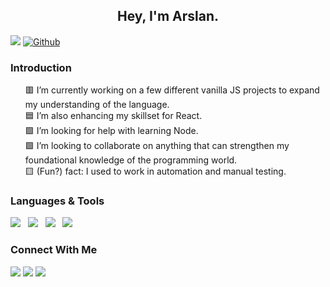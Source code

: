 <h2 align='center'>Hey, I'm Arslan.</h2>

![](https://visitor-badge.laobi.icu/badge?page_id=ArslanInfinite.ArslanInfinite)
[![Github](https://img.shields.io/github/followers/ArslanInfinite?label=Follow&style=social)](https://github.com/ArslanInfinite)

### Introduction
<ul align="left">
    🟥 I’m currently working on a few different vanilla JS projects to expand my understanding of the language. <br>
    🟦 I’m also enhancing my skillset for React. <br>
    🟪 I’m looking for help with learning Node. <br>
    🟩 I’m looking to collaborate on anything that can strengthen my foundational knowledge of the programming world. <br>
    🟨 (Fun?) fact: I used to work in automation and manual testing.
</ul>

### Languages & Tools

<img src="https://img.icons8.com/color/48/000000/javascript--v1.png"/> &nbsp; <img src="https://img.icons8.com/officel/48/000000/react.png"/> &nbsp; <img src="https://img.icons8.com/color/48/000000/redux.png"/> &nbsp; <img src="https://img.icons8.com/color/48/000000/git.png"/>


### Connect With Me

<p align="left">
 <a href="mailto:ali.arslan319@gmail.com" target="_blank" rel="noopener noreferrer"> <img src="https://img.icons8.com/color/50/000000/gmail-new.png"/></a>
 <a href="https://linkedin.com/in/arslaninc" target="_blank" rel="noopener noreferrer"> <img src="https://img.icons8.com/color/50/000000/linkedin.png"/></a>
 <a href="https://arslaninfinite.medium.com/" target="_blank" rel="noopener noreferrer"> <img src="https://img.icons8.com/ios-filled/50/000000/medium-new.png"/></a>
</p>

<!--
**ArslanInfinite/ArslanInfinite** is a ✨ _special_ ✨ repository because its `README.md` (this file) appears on your GitHub profile.

Here are some ideas to get you started:
-->

